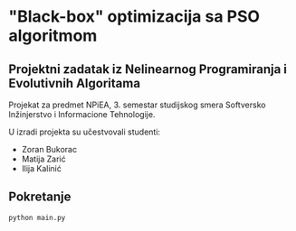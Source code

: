# "Black-box" optimizacija sa PSO algoritmom

## Projektni zadatak iz Nelinearnog Programiranja i Evolutivnih Algoritama

Projekat za predmet NPiEA, 3. semestar studijskog smera Softversko Inžinjerstvo i Informacione Tehnologije.

U izradi projekta su učestvovali studenti:

- Zoran Bukorac
- Matija Zarić
- Ilija Kalinić

## Pokretanje

```python main.py```
